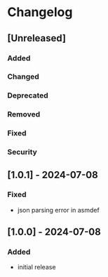 # Changelog

## [Unreleased]
### Added

### Changed

### Deprecated

### Removed

### Fixed

### Security

## [1.0.1] - 2024-07-08
### Fixed
- json parsing error in asmdef

## [1.0.0] - 2024-07-08
### Added
- initial release
